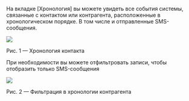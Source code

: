На вкладке [Хронология] вы можете увидеть все события системы, связанные с контактом или контрагента, расположенные в хронологическом порядке. В том числе и отправленные SMS-сообщения.

![](https://samarasoft.com/wp-content/uploads/2023/11/%D1%85%D1%80%D0%BE%D0%BD%D0%BE%D0%BB%D0%BE%D0%B3%D0%B8%D1%8F-%D1%81%D0%BC%D1%81-%D1%81%D0%BE%D0%BE%D0%B1%D1%89%D0%B5%D0%BD%D0%B8%D0%B9-1024x557.png)

Рис. 1 — Хронология контакта

При необходимости вы можете отфильтровать записи, чтобы отобразить только SMS-сообщения

![](https://samarasoft.com/wp-content/uploads/2023/11/%D1%85%D1%80%D0%BE%D0%BD%D0%BE%D0%BB%D0%BE%D0%B3%D0%B8%D1%8F-%D1%81%D0%BC%D1%81-%D1%81%D0%BE%D0%BE%D0%B1%D1%89%D0%B5%D0%BD%D0%B8%D0%B92-1024x564.png)

Рис. 2 — Фильтрация в хронологии контрагента